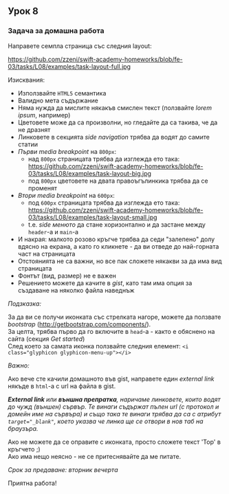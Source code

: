 ## Урок 8

### Задача за домашна работа

Направете семпла страница със следния layout:

https://github.com/zzeni/swift-academy-homeworks/blob/fe-03/tasks/L08/examples/task-layout-full.jpg
  
Изисквания:

* Използвайте `HTML5` семантика
* Валидно мета съдържание
* Няма нужда да мислите някакъв смислен текст (ползвайте _lorem ipsum_, например)
* Цветовете може да са произволни, но гледайте да са такива, че да не дразнят
* Линковете в секцията _side navigation_ трябва да водят до самите статии
* _Първи media breakpoint_ на `800px`:
   * над `800px` страницата трябва да изглежда ето така: https://github.com/zzeni/swift-academy-homeworks/blob/fe-03/tasks/L08/examples/task-layout-big.jpg
   * под `800px` цветовете на двата правоъгълинкика трябва да се променят
* _Втори media breakpoint_ на `600px`:
   * под `600px` страницата трябва да изглежда ето така: https://github.com/zzeni/swift-academy-homeworks/blob/fe-03/tasks/L08/examples/task-layout-small.jpg 
   * t.е. _side менюто_ да стане хоризонтално и да застане между `header`-a и `main`-a
* И накрая: малкото розово кръгче трябва да седи "залепено" долу вдясно на екрана, а като го кликнете - да ви отведе до най-горната част на страницата
* Отстоянията не са важни, но все пак сложете някакви за да има вид страницата
* Фонтът (вид, размер) не е важен
* Решението можете да качите в _gist_, като там има опция за създаване на няколко файла наведнъж

_Подзказка:_

За да ви се получи иконката със стрелката нагоре, можете да ползвате _bootstrap_ (http://getbootstrap.com/components/).  
За целта, трябва първо да го включите в `head`-а - както е обяснено на сайта (секция _Get started_)  
След което за самата иконка ползвайте следния елемент: `<i class="glyphicon glyphicon-menu-up"></i>`

_Важно:_

Ако вече сте качили домашното във gist, направете един _external link_ някъде в `html`-a с url на файла в gist.

_**External link** или **външна препратка**, наричаме линковете, които водят до чужд (външен) сървър. Те винаги съдържат пълен url (с протокол и домейн име на сървъра) и също така те винаги трябва да са с атрибут `target="_blank"`, което указва че линка ще се отвори в нов таб на браузъра._

Ако не можете да се оправите с иконката, просто сложете текст 'Top' в кръгчето ;)  
Ако има нещо неясно - не се притеснявайте да ме питате.

_Срок за предаване: вторник вечерта_
  
Приятна работа!
